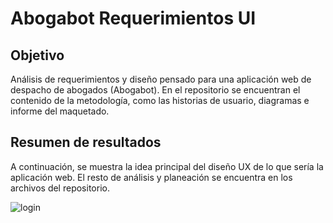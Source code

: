 # Abogabot Requerimientos UI

## Objetivo

Análisis de requerimientos y diseño pensado para una aplicación web de despacho de abogados (Abogabot). 
En el repositorio se encuentran el contenido de la metodología, como las historias de usuario, diagramas e informe del maquetado.

## Resumen de resultados

A continuación, se muestra la idea principal del diseño UX de lo que sería la aplicación web. El resto de análisis y planeación se encuentra en los archivos del repositorio.

![login](https://user-images.githubusercontent.com/49338963/169458616-dc41ef8e-20de-4ea1-b8bb-c6f67bd9acd0.png)
